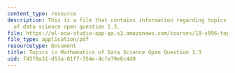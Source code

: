 ```yaml
---
content_type: resource
description: This is a file that contains information regarding topics in mathematics
  of data science open question 1.3.
file: https://ol-ocw-studio-app-qa.s3.amazonaws.com/courses/18-s096-topics-in-mathematics-of-data-science-fall-2015/f45f0a31d53a81f7354e4cfe79e6c4d0_MIT18_S096F15_Open1.3.pdf
file_type: application/pdf
resourcetype: Document
title: Topics in Mathematics of Data Science Open Question 1.3
uid: f45f0a31-d53a-81f7-354e-4cfe79e6c4d0
---
```

